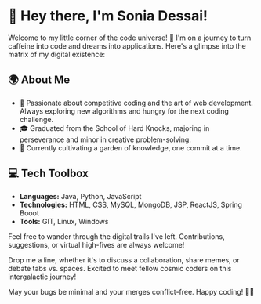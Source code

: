 # 👋 Hey there, I'm Sonia Dessai!

Welcome to my little corner of the code universe! 🚀 I'm on a journey to turn caffeine into code and dreams into applications. Here's a glimpse into the matrix of my digital existence:

## 🌍 About Me

- 🔭 Passionate about competitive coding and the art of web development. Always exploring new algorithms and hungry for the next coding challenge.
- 🎓 Graduated from the School of Hard Knocks, majoring in perseverance and minor in creative problem-solving.
- 🌱 Currently cultivating a garden of knowledge, one commit at a time.

## 💻 Tech Toolbox

- **Languages:** Java, Python, JavaScript
- **Technologies:** HTML, CSS, MySQL, MongoDB, JSP, ReactJS, Spring Booot
- **Tools:** GIT, Linux, Windows

Feel free to wander through the digital trails I've left. Contributions, suggestions, or virtual high-fives are always welcome!

Drop me a line, whether it's to discuss a collaboration, share memes, or debate tabs vs. spaces. Excited to meet fellow cosmic coders on this intergalactic journey!

May your bugs be minimal and your merges conflict-free. Happy coding! 🌈✨
